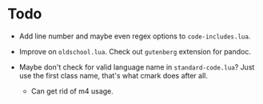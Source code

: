 # Todo

- Add line number and maybe even regex options to `code-includes.lua`.
- Improve on `oldschool.lua`. Check out `gutenberg` extension for pandoc.
- Maybe don't check for valid language name in `standard-code.lua`? Just use the first
  class name, that's what cmark does after all.

  - Can get rid of m4 usage.
